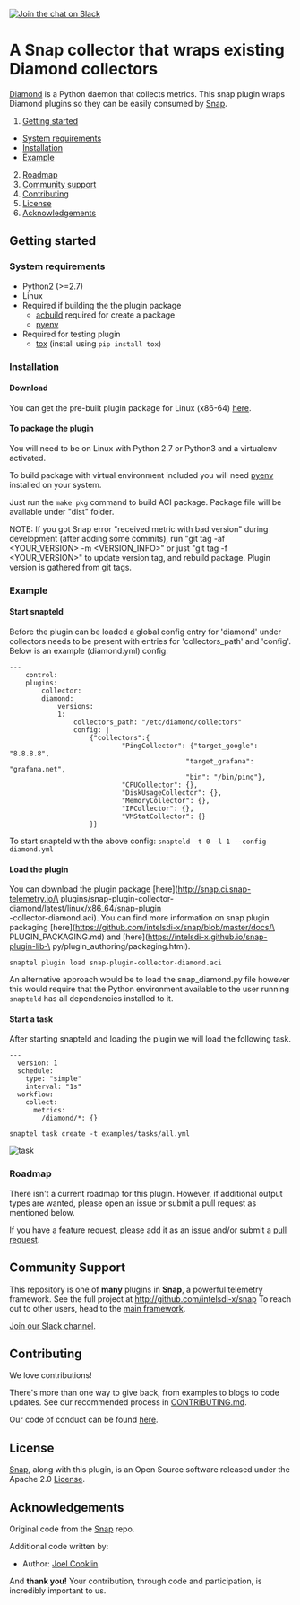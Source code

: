 [![Join the chat on Slack](https://intelsdi-x.herokuapp.com/badge.svg)](https://intelsdi-x.herokuapp.com/)

# A Snap collector that wraps existing Diamond collectors

[Diamond](https://github.com/python-diamond/Diamond) is a Python daemon that
collects metrics.  This snap plugin wraps Diamond plugins so they can be easily
consumed by [Snap](http://github.com/intelsdi-x/snap).

1. [Getting started](#getting-started)
 * [System requirements](#system-requirements)
 * [Installation](#installation)
 * [Example](#example)
2. [Roadmap](#roadmap)
3. [Community support](#community-support)
4. [Contributing](#contributing)
5. [License](#license)
6. [Acknowledgements](#acknowledgements)

## Getting started

### System requirements

* Python2 (>=2.7)
* Linux
* Required if building the the plugin package
  * [acbuild](https://github.com/containers/build) required for create a package
  * [pyenv](https://github.com/pyenv/pyenv)
* Required for testing plugin
  * [tox](https://tox.readthedocs.io/en/latest/) (install using `pip install tox`)

### Installation

#### Download

You can get the pre-built plugin package for Linux (x86-64) [here](http://snap.ci.snap-telemetry.io/plugins/snap-plugin-collector-diamond/latest/linux/x86_64/snap-plugin-collector-diamond.aci).

#### To package the plugin

You will need to be on Linux with Python 2.7 or Python3 and a virtualenv activated.

To build package with virtual environment included you will need [pyenv](https://github.com/pyenv/pyenv) installed on your system.

Just run the `make pkg` command to build ACI package. Package file will be available under "dist" folder.

NOTE: If you got Snap error "received metric with bad version" during development (after adding some commits), run "git tag -af <YOUR_VERSION> -m <VERSION_INFO>" or just "git tag -f <YOUR_VERSION>" to update version tag, and rebuild package. Plugin version is gathered from git tags.

### Example

#### Start snapteld

Before the plugin can be loaded a global config entry for 'diamond' under
collectors needs to be present with entries for 'collectors_path' and
'config'.  Below is an example (diamond.yml) config:

```
---
    control:
    plugins:
        collector:
        diamond:
            versions:
            1:
                collectors_path: "/etc/diamond/collectors"
                config: |
                    {"collectors":{
                            "PingCollector": {"target_google": "8.8.8.8",
                                            "target_grafana": "grafana.net",
                                            "bin": "/bin/ping"},
                            "CPUCollector": {},
                            "DiskUsageCollector": {},
                            "MemoryCollector": {},
                            "IPCollector": {},
                            "VMStatCollector": {}
                    }}
```

To start snapteld with the above config:
```snapteld -t 0 -l 1 --config diamond.yml```

#### Load the plugin

You can download the plugin package [here](http://snap.ci.snap-telemetry.io/\
plugins/snap-plugin-collector-diamond/latest/linux/x86_64/snap-plugin\
-collector-diamond.aci).  You can find more information on snap plugin
packaging [here](https://github.com/intelsdi-x/snap/blob/master/docs/\
PLUGIN_PACKAGING.md) and [here](https://intelsdi-x.github.io/snap-plugin-lib-\
py/plugin_authoring/packaging.html).

`snaptel plugin load snap-plugin-collector-diamond.aci`

An alternative approach would be to load the snap_diamond.py file however this
would require that the Python environment available to the user running
`snapteld` has all dependencies installed to it.

#### Start a task

After starting snapteld and loading the plugin we will load the following task.

```
---
  version: 1
  schedule:
    type: "simple"
    interval: "1s"
  workflow:
    collect:
      metrics:
        /diamond/*: {}
```

`snaptel task create -t examples/tasks/all.yml`

![task](https://www.dropbox.com/s/cdz5ey8skop5adf/load-create-start-task.gif?raw=1)

### Roadmap

There isn't a current roadmap for this plugin. However, if additional output types are wanted, please open an issue or submit a pull request as mentioned below. 

If you have a feature request, please add it as an [issue](https://github.com/intelsdi-x/snap-plugin-collector-diamond/issues/new) and/or submit a [pull request](https://github.com/intelsdi-x/snap-plugin-collector-diamond/pulls).

## Community Support
This repository is one of **many** plugins in **Snap**, a powerful telemetry framework. See the full project at http://github.com/intelsdi-x/snap To reach out to other users, head to the [main framework](https://github.com/intelsdi-x/snap#community-support).

[Join our Slack channel](https://intelsdi-x.herokuapp.com/).

## Contributing
We love contributions!

There's more than one way to give back, from examples to blogs to code updates. See our recommended process in [CONTRIBUTING.md](CONTRIBUTING.md).

Our code of conduct can be found [here](https://github.com/intelsdi-x/snap/blob/master/CODE_OF_CONDUCT.md).

## License
[Snap](http://github.com/intelsdi-x/snap), along with this plugin, is an Open Source software released under the Apache 2.0 [License](LICENSE).

## Acknowledgements
Original code from the [Snap](http://github.com/intelsdi-x/snap) repo.

Additional code written by:
* Author: [Joel Cooklin](https://github.com/jcooklin)

And **thank you!** Your contribution, through code and participation, is incredibly important to us.

